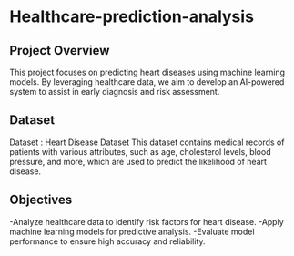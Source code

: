 # Healthcare-prediction-analysis
## Project Overview
This project focuses on predicting heart diseases using machine learning models. By leveraging healthcare data, we aim to develop an AI-powered system to assist in early diagnosis and risk assessment.
## Dataset
 Dataset : Heart Disease Dataset
 This dataset contains medical records of patients with various attributes, such as age, cholesterol levels, blood pressure, and more, which are used to predict the likelihood of heart disease.
## Objectives
 -Analyze healthcare data to identify risk factors for heart disease.
 -Apply machine learning models for predictive analysis.
 -Evaluate model performance to ensure high accuracy and reliability.

